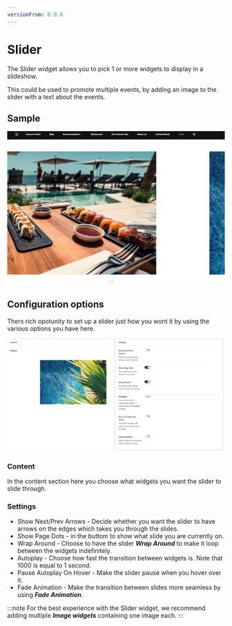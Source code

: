 ```yaml
---
versionFrom: 8.0.0
---
```


# Slider

The Slider widget allows you to pick 1 or more widgets to display in a slideshow.

This could be used to promote multiple events, by adding an image to the slider with a text about the events.

## Sample

![Frontend example of a slider with 2 pages, and both page dots and arrows enabled](images/Slider-front.png)

## Configuration options

Thers rich opotunity to set up a slider just how you wont it by using the various options you have here.

![Slider Backoffice](images/Slider-final.png)

### Content

In the content section here you choose what widgets you want the slider to slide through.

### Settings

- Show Next/Prev Arrows - Decide whether you want the slider to have arrows on the edges which takes you through the slides.
- Show Page Dots - in the buttom to show what slide you are currently on.
- Wrap Around - Choose to have the slider ***Wrap Around*** to make it loop between the widgets indefinitely.  
- Autoplay - Choose how fast the transition between widgets is. Note that 1000 is equal to 1 second.
- Pause Autoplay On Hover - Make the slider pause when you hover over it.
- Fade Animation - Make the transition between slides more seamless by using ***Fade Animation***.

:::note
For the best experience with the Slider widget, we recommend adding multiple ***Image widgets*** containing one image each.
:::
